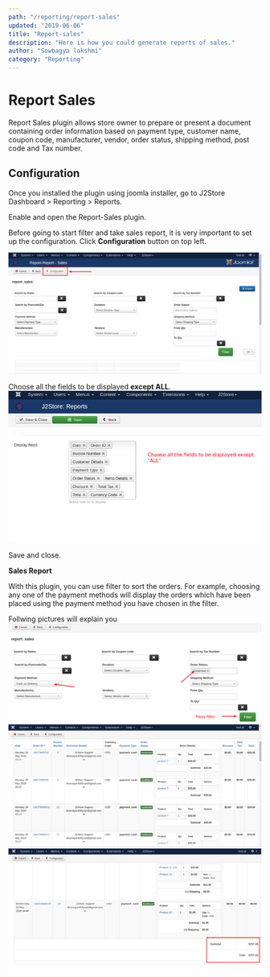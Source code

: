 ```yaml
---
path: "/reporting/report-sales"
updated: "2019-06-06"
title: "Report-sales"
description: "Here is how you could generate reports of sales."
author: "Sowbagya lakshmi"
category: "Reporting"
---
```

# Report Sales

Report Sales plugin allows store owner to prepare or present a document containing order information based on payment type, customer name, coupon code, manufacturer, vendor, order status, shipping method, post code and Tax number.

## Configuration

Once you installed the plugin using joomla installer, go to J2Store Dashboard > Reporting > Reports.

Enable and open the Report-Sales plugin.

Before going to start filter and take sales report, it is very important to set up the configuration. Click **Configuration** button on top left.

![Reporting configuration](https://raw.githubusercontent.com/j2store/doc-images/master//reporting/Report-sales/report_sales-config.png)

Choose all the fields to be displayed **except ALL**.
![Choosing fields that have to be in report](https://raw.githubusercontent.com/j2store/doc-images/master//reporting/Report-sales/report_sales_display_fields.png)

Save and close.

**Sales Report**

With this plugin, you can use filter to sort the orders. For example, choosing any one of the payment methods will display the orders which have been placed using the payment method you have chosen in the filter.

Follwing pictures will explain you
![Chhosing the filters](https://raw.githubusercontent.com/j2store/doc-images/master//reporting/Report-sales/report_sales_filters.png)
![Sales report](https://raw.githubusercontent.com/j2store/doc-images/master//reporting/Report-sales/report_sales_report.png)
![Sub total part of the report preview](https://raw.githubusercontent.com/j2store/doc-images/master//reporting/Report-sales/report_sales_sales-report-subtotal.png)
